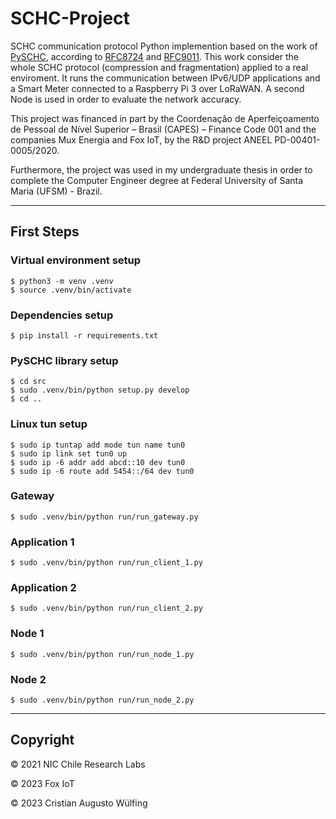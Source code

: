 # SCHC-Project

SCHC communication protocol Python implemention based on the work of [PySCHC](https://github.com/niclabs/PySCHC), according to [RFC8724](https://datatracker.ietf.org/doc/html/rfc8724) and [RFC9011](https://datatracker.ietf.org/doc/html/rfc9011). This work consider the whole SCHC protocol (compression and fragmentation) applied to a real enviroment. It runs the communication between IPv6/UDP applications and a Smart Meter connected to a Raspberry Pi 3 over LoRaWAN. A second Node is used in order to evaluate the network accuracy.

This project was financed in part by the Coordenação de Aperfeiçoamento de Pessoal de Nível Superior – Brasil (CAPES) – Finance Code 001 and the companies Mux Energia and Fox IoT, by the R&D project ANEEL PD-00401-0005/2020.

Furthermore, the project was used in my undergraduate thesis in order to complete the Computer Engineer degree at Federal University of Santa Maria (UFSM) - Brazil.

---

## First Steps

### Virtual environment setup

    $ python3 -m venv .venv
    $ source .venv/bin/activate

### Dependencies setup

    $ pip install -r requirements.txt

### PySCHC library setup

    $ cd src
    $ sudo .venv/bin/python setup.py develop 
    $ cd ..

### Linux tun setup

    $ sudo ip tuntap add mode tun name tun0
    $ sudo ip link set tun0 up
    $ sudo ip -6 addr add abcd::10 dev tun0
    $ sudo ip -6 route add 5454::/64 dev tun0

### Gateway

    $ sudo .venv/bin/python run/run_gateway.py

### Application 1

    $ sudo .venv/bin/python run/run_client_1.py

### Application 2

    $ sudo .venv/bin/python run/run_client_2.py

### Node 1

    $ sudo .venv/bin/python run/run_node_1.py

### Node 2

    $ sudo .venv/bin/python run/run_node_2.py

---

## Copyright

&copy; 2021 NIC Chile Research Labs

&copy; 2023 Fox IoT

&copy; 2023 Cristian Augusto Wülfing
